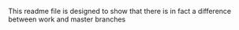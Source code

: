This readme file is designed to show that there is in fact a difference between work and master branches 
